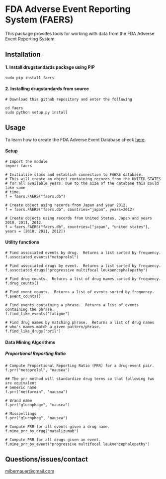 # FDA Adverse Event Reporting System (FAERS)
This package provides tools for working with data from the FDA Adverse Event Reporting System.

## Installation

#### 1. Install drugstandards package using PIP

`sudo pip install faers`

#### 2. Installing drugstandards from source
```
# Download this github repository and enter the following

cd faers
sudo python setup.py install
```

## Usage
To learn how to create the FDA Adverse Event Database check [here](https://github.com/mlbernauer/FAERS).

#### Setup
```
# Import the module
import faers

# Initialize class and establish connection to FAERS database.
# This will create an object containing records from the UNITED STATES
# for all available years. Due to the size of the database this could take some
# time. 
f = faers.FAERS("faers.db")

# Create object using records from Japan and year 2012.
f = faers.FAERS("faers.db", countries="japan", years=2012)

# Create objects using records from United States, Japan and years 2010, 2011, 2012.
f = faers.FAERS("faers.db", countries=["japan", "united states"], years = [2010, 2011, 2012])
```

#### Utility functions
```
# Find associated events by drug.  Returns a list sorted by frequency.
f.associated_events("metoprolol")

# Find associated drugs by event.  Returns a list sorted by frequency.
f.associated_drugs("progressive multifocal leukoencephalopathy")

# Find drug counts.  Returns a list of drug names sorted by frequency.
f.drug_counts()

# Find event counts.  Returns a list of events sorted by frequency.
f.event_counts()

# Find events containing a phrase.  Returns a list of events containing the phrase.
f.find_like_events("fatigue")

# Find drug names by matching phrase.  Returns a list of drug names
# who's names match a given pattern/phrase.
f.find_like_drugs("pril")
```

#### Data Mining Algorithms
##### Proportional Reporting Ratio
```
# Compute Proportional Reporting Ratio (PRR) for a drug-event pair.
f.prr("metoprolol", "nausea")

## The prr method will standardize drug terms so that following two are equivalent
# Generic name
f.prr("metformin", "nausea")

# Brand name
f.prr("glucophage", "nausea")

# Misspellings
f.prr("glucophag", "nausea")

# Compute PRR for all events given a drug name.
f.mine_prr_by_drug("natalizumab")

# Compute PRR for all drugs given an event.
f.mine_prr_by_event("progressive multifocal leukoencephalopathy")
```
## Questions/issues/contact
mlbernauer@gmail.com
